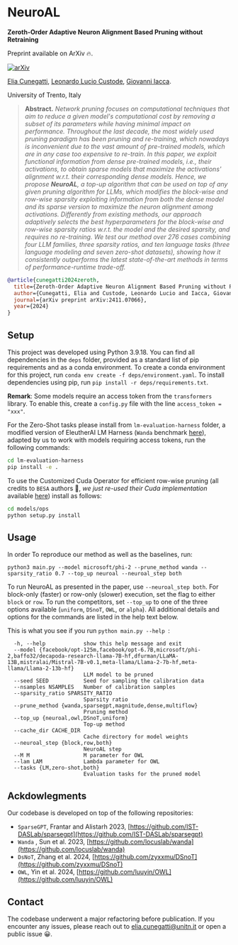 # NeuroAL

**Zeroth-Order Adaptive Neuron Alignment Based Pruning without Retraining**

Preprint available on ArXiv 🔥.

[![arXiv](https://img.shields.io/badge/arXiv-2411.07066-b31b1b.svg)](https://arxiv.org/pdf/2411.07066?) 

[Elia Cunegatti](https://scholar.google.com/citations?hl=it&user=a2JJRjMAAAAJ), [Leonardo Lucio Custode](https://scholar.google.com/citations?user=3qvS-AwAAAAJ&hl=it), [Giovanni Iacca](https://sites.google.com/site/giovanniiacca/).

University of Trento, Italy


>**Abstract.**
*Network pruning focuses on computational techniques that aim to reduce a given model's computational cost by removing a subset of its parameters while having minimal impact on performance. Throughout the last decade, the most widely used pruning paradigm has been pruning and re-training, which nowadays is inconvenient due to the vast amount of pre-trained models, which are in any case too expensive to re-train. In this paper, we exploit functional information from dense pre-trained models, i.e., their activations, to obtain sparse models that maximize the activations' alignment w.r.t. their corresponding dense models. Hence, we propose **NeuroAL**, a *top-up* algorithm that can be used on top of any given pruning algorithm for LLMs, which modifies the block-wise and row-wise sparsity exploiting information from both the dense model and its sparse version to maximize the *neuron alignment* among activations. Differently from existing methods, our approach adaptively selects the best hyperparameters for the block-wise and row-wise sparsity ratios w.r.t. the model and the desired sparsity, and requires *no re-training*. We test our method over 276 cases combining four LLM families, three sparsity ratios, and ten language tasks (three language modeling and seven zero-shot datasets), showing how it consistently outperforms the latest state-of-the-art methods in terms of performance-runtime trade-off.*

```bibtex
@article{cunegatti2024zeroth,
  title={Zeroth-Order Adaptive Neuron Alignment Based Pruning without Re-Training},
  author={Cunegatti, Elia and Custode, Leonardo Lucio and Iacca, Giovanni},
  journal={arXiv preprint arXiv:2411.07066},
  year={2024}
}
```

## Setup

This project was developed using Python 3.9.18. You can find all dependencies in the `deps` folder, provided as a standard list of pip requirements and as a conda environment. To create a conda environment for this project, run `conda env create -f deps/environment.yaml`. To install dependencies using pip, run `pip install -r deps/requirements.txt`.

**Remark**: Some models require an access token from the ``transformers`` library. To enable this, create a ```config.py``` file with the line ```access_token = "xxx"```.

For the Zero-Shot tasks please install from ```lm-evaluation-harness``` folder, a modified version of EleutherAI LM Harness (```Wanda``` benchmark [here](https://github.com/locuslab/wanda)), adapted by us to work with models requiring access tokens, run the following commands:

```bash
cd lm-evaluation-harness
pip install -e .
```

To use the Customized Cuda Operator for efficient row-wise pruning (all credits to ```BESA``` authors 🙏, *we just re-used their Cuda implementation* available  [here](https://github.com/OpenGVLab/LLMPrune-BESA)) install as follows:

```bash
cd models/ops
python setup.py install
```

## Usage
In order To reproduce our method as well as the baselines, run:

```
python3 main.py --model microsoft/phi-2 --prune_method wanda --sparsity_ratio 0.7 --top_up neuroal --neuroal_step both
```

To run NeuroAL as presented in the paper, use `--neuroal_step both`. For block-only (faster) or row-only (slower) execution, set the flag to either `block` or `row`. To run the competitors, set `--top_up` to one of the three options available (`uniform`, `DSnoT`, `OWL`, or `alpha`). All additional details and options for the commands are listed in the help text below.



This is what you see if you run ```python main.py --help ```:
```
  -h, --help            show this help message and exit
  --model {facebook/opt-125m,facebook/opt-6.7B,microsoft/phi-2,baffo32/decapoda-research-llama-7B-hf,dfurman/LLaMA-13B,mistralai/Mistral-7B-v0.1,meta-llama/Llama-2-7b-hf,meta-llama/Llama-2-13b-hf}
                        LLM model to be pruned
  --seed SEED           Seed for sampling the calibration data
  --nsamples NSAMPLES   Number of calibration samples
  --sparsity_ratio SPARSITY_RATIO
                        Sparsity ratio
  --prune_method {wanda,sparsegpt,magnitude,dense,multiflow}
                        Pruning method
  --top_up {neuroal,owl,DSnoT,uniform}
                        Top-up method
  --cache_dir CACHE_DIR
                        Cache directory for model weights
  --neuroal_step {block,row,both}
                        NeuroAL step
  --M M                 M parameter for OWL
  --lam LAM             Lambda parameter for OWL
  --tasks {LM,zero-shot,both}
                        Evaluation tasks for the pruned model

```



## Ackdowlegments
Our codebase is developed on top of the following repositories:

- ```SparseGPT```, Frantar and Alistarh 2023, [https://github.com/IST-DASLab/sparsegpt](https://github.com/IST-DASLab/sparsegpt)
- ```Wanda``` , Sun et al. 2023, [https://github.com/locuslab/wanda](https://github.com/locuslab/wanda)
- ```DsNoT```, Zhang et al. 2024, [https://github.com/zyxxmu/DSnoT](https://github.com/zyxxmu/DSnoT)
- ```OWL```,  Yin et al. 2024, [https://github.com/luuyin/OWL](https://github.com/luuyin/OWL)



## Contact
The codebase underwent a major refactoring before publication. If you encounter any issues, please reach out to [elia.cunegatti@unitn.it](mailto:elia.cunegatti@unitn.it) or open a public issue 😀.
